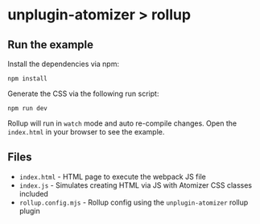 # unplugin-atomizer > rollup

## Run the example

Install the dependencies via npm:

```shell
npm install
```

Generate the CSS via the following run script:

```shell
npm run dev
```

Rollup will run in `watch` mode and auto re-compile changes. Open the `index.html` in your browser to see the example.

## Files

-   `index.html` - HTML page to execute the webpack JS file
-   `index.js` - Simulates creating HTML via JS with Atomizer CSS classes included
-   `rollup.config.mjs` - Rollup config using the `unplugin-atomizer` rollup plugin
